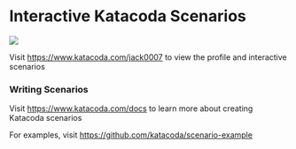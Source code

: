 # Interactive Katacoda Scenarios

[![](http://shields.katacoda.com/katacoda/jack0007/count.svg)](https://www.katacoda.com/jack0007 "Get your profile on Katacoda.com")

Visit https://www.katacoda.com/jack0007 to view the profile and interactive scenarios

### Writing Scenarios
Visit https://www.katacoda.com/docs to learn more about creating Katacoda scenarios

For examples, visit https://github.com/katacoda/scenario-example
